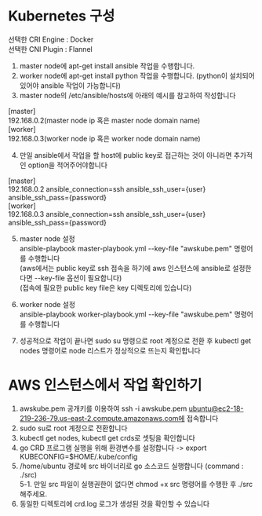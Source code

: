 # Kubernetes 구성
선택한 CRI Engine : Docker <br/>
선택한 CNI Plugin : Flannel <br/>

1. master node에 apt-get install ansible 작업을 수행합니다.
2. worker node에 apt-get install python 작업을 수행합니다.
(python이 설치되어 있어야 ansible 작업이 가능합니다)
3. master node의 /etc/ansible/hosts에 아래의 예시를 참고하여 작성합니다

[master] <br/>
192.168.0.2(master node ip 혹은 master node domain name) <br/>
[worker] <br/>
192.168.0.3(worker node ip 혹은 worker node domain name) <br/>

4. 만일 ansible에서 작업을 할 host에 public key로 접근하는 것이 아니라면 추가적인 option을 적어주어야합니다

[master] <br/>
192.168.0.2 ansible_connection=ssh ansible_ssh_user={user} ansible_ssh_pass={password} <br/>
[worker] <br/>
192.168.0.3 ansible_connection=ssh ansible_ssh_user={user} ansible_ssh_pass={password} <br/>

5. master node 설정 <br/>
ansible-playbook master-playbook.yml --key-file "awskube.pem" 명령어를 수행합니다 <br/>
(aws에서는 public key로 ssh 접속을 하기에 aws 인스턴스에 ansible로 설정한다면 --key-file 옵션이 필요합니다) <br/>
(접속에 필요한 public key file은 key 디렉토리에 있습니다)

6. worker node 설정 <br/>
ansible-playbook worker-playbook.yml --key-file "awskube.pem" 명령어를 수행합니다

7. 성공적으로 작업이 끝나면 sudo su 명령으로 root 계정으로 전환 후 kubectl get nodes 명령어로 node 리스트가 정상적으로 뜨는지 확인합니다

# AWS 인스턴스에서 작업 확인하기
1. awskube.pem 공개키를 이용하여 ssh -i awskube.pem ubuntu@ec2-18-219-236-79.us-east-2.compute.amazonaws.com에 접속합니다
2. sudo su로 root 계정으로 전환합니다
3. kubectl get nodes, kubectl get crds로 셋팅을 확인합니다
4. go CRD 프로그램 실행을 위해 환경변수를 설정합니다 -> export KUBECONFIG=$HOME/.kube/config
5. /home/ubuntu 경로에 src 바이너리로 go 소스코드 실행합니다 (command : ./src) <br/>
5-1. 만일 src 파일이 실행권한이 없다면 chmod +x src 명령어를 수행한 후 ./src 해주세요.
6. 동일한 디렉토리에 crd.log 로그가 생성된 것을 확인할 수 있습니다
